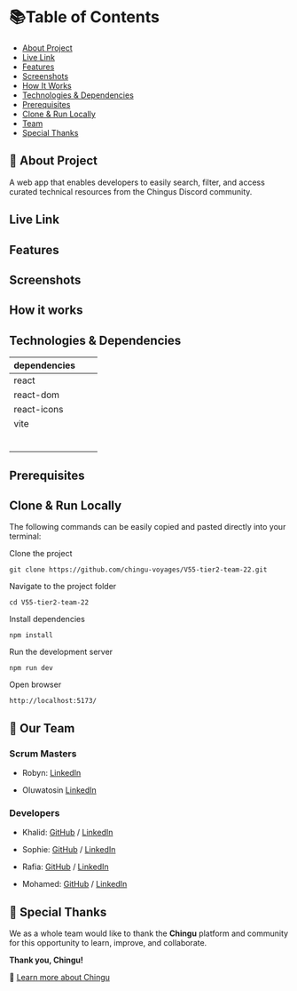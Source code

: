# 📚Table of Contents

- [About Project](#about-project)
- [Live Link](#live-site)
- [Features](#features)
- [Screenshots](#screenshots)
- [How It Works](#how-it-works)
- [Technologies & Dependencies](#technologies--dependencies-used)
- [Prerequisites](#prerequisites)
- [Clone & Run Locally](#clone--run-locally)
- [Team](##our-team)
- [Special Thanks](#special-thanks)


## 👥 About Project

A web app that enables developers to easily search, filter, and access curated technical resources from the Chingus Discord community.

## Live Link

## Features

## Screenshots

## How it works

## Technologies & Dependencies

|dependencies        |                 |                  |
|--------------------|-----------------|------------------|
| react              |                 |                  |
| react-dom          |                 |                  |
| react-icons        |                 |                  |
| vite               |                 |                  |
|                    |                 |                  |
|                    |                 |                  |
|                    |                 |                  |
|                    |                 |                  |
|                    |                 |                  |
|                    |                 |                  |


## Prerequisites

## Clone & Run Locally

The following commands can be easily copied and pasted directly into your terminal:

Clone the project

```git clone https://github.com/chingu-voyages/V55-tier2-team-22.git```

Navigate to the project folder

```cd V55-tier2-team-22```

Install dependencies

```npm install```

Run the development server

```npm run dev```

Open browser

```http://localhost:5173/```


## 👥 Our Team

### Scrum Masters

- Robyn: [LinkedIn](https://www.linkedin.com/in/robyn-joynt/)

- Oluwatosin [LinkedIn](https://www.linkedin.com/in/oluwatosin-awoniyi-8a48228a/)

### Developers

- Khalid: [GitHub](https://github.com/volumia) / [LinkedIn](https://www.linkedin.com/in/khalid-khogali/)

- Sophie: [GitHub](https://github.com/zofienora) / [LinkedIn](https://www.linkedin.com/in/sophie-nora-keil/)

- Rafia: [GitHub](https://github.com/rafia-farooq) / [LinkedIn](https://www.linkedin.com/in/rafia-farooq/)

- Mohamed: [GitHub](https://github.com/MohamedNabil720) / [LinkedIn](https://www.linkedin.com/in/muhammad--nabil/)

## 🙏 Special Thanks

We as a whole team would like to thank the **Chingu** platform and community for this opportunity to learn, improve, and collaborate.

**Thank you, Chingu!**

🔗 [Learn more about Chingu](https://www.chingu.io/)
